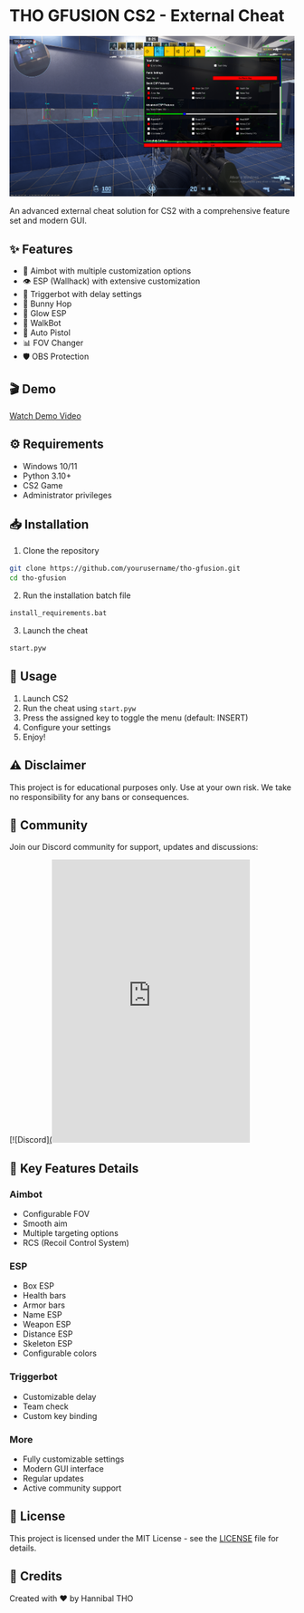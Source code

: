 # THO GFUSION CS2 - External Cheat

![THO GFUSION Banner](assets/banner.png)

An advanced external cheat solution for CS2 with a comprehensive feature set and modern GUI.

## ✨ Features

- 🎯 Aimbot with multiple customization options
- 👁️ ESP (Wallhack) with extensive customization
- 🔄 Triggerbot with delay settings
- 🦘 Bunny Hop
- 🎨 Glow ESP
- 🏃 WalkBot
- 🔫 Auto Pistol
- 📊 FOV Changer
- 🛡️ OBS Protection

## 🎬 Demo

[Watch Demo Video](https://youtube.com/your_demo_video)

## ⚙️ Requirements

- Windows 10/11
- Python 3.10+
- CS2 Game
- Administrator privileges

## 📥 Installation

1. Clone the repository
```bash
git clone https://github.com/yourusername/tho-gfusion.git
cd tho-gfusion
```

2. Run the installation batch file
```bash
install_requirements.bat
```

3. Launch the cheat
```bash
start.pyw
```

## 🔧 Usage

1. Launch CS2
2. Run the cheat using `start.pyw`
3. Press the assigned key to toggle the menu (default: INSERT)
4. Configure your settings
5. Enjoy!

## ⚠️ Disclaimer

This project is for educational purposes only. Use at your own risk. We take no responsibility for any bans or consequences.

## 🤝 Community

Join our Discord community for support, updates and discussions:

[![Discord][(<iframe src="https://discord.com/widget?id=1396624126256349256&theme=dark" width="350" height="500" allowtransparency="true" frameborder="0" sandbox="allow-popups allow-popups-to-escape-sandbox allow-same-origin allow-scripts"></iframe>](https://discord.gg/uPESr5v7yQ)

## 🔑 Key Features Details

### Aimbot
- Configurable FOV
- Smooth aim
- Multiple targeting options
- RCS (Recoil Control System)

### ESP
- Box ESP
- Health bars
- Armor bars
- Name ESP
- Weapon ESP
- Distance ESP
- Skeleton ESP
- Configurable colors

### Triggerbot
- Customizable delay
- Team check
- Custom key binding

### More
- Fully customizable settings
- Modern GUI interface
- Regular updates
- Active community support

## 📝 License

This project is licensed under the MIT License - see the [LICENSE](LICENSE) file for details.

## 🌟 Credits


Created with ❤️ by Hannibal THO

